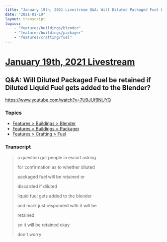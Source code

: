 ```yaml
---
title: "January 19th, 2021 Livestream Q&A: Will Diluted Packaged Fuel be retained if Diluted Liquid Fuel gets added to the Blender?"
date: "2021-01-19"
layout: transcript
topics:
    - "features/buildings/blender"
    - "features/buildings/packager"
    - "features/crafting/fuel"
---
```

# [January 19th, 2021 Livestream](../2021-01-19.md)
## Q&A: Will Diluted Packaged Fuel be retained if Diluted Liquid Fuel gets added to the Blender?
https://www.youtube.com/watch?v=7U9JUf9NUYQ

### Topics
* [Features > Buildings > Blender](../topics/features/buildings/blender.md)
* [Features > Buildings > Packager](../topics/features/buildings/packager.md)
* [Features > Crafting > Fuel](../topics/features/crafting/fuel.md)

### Transcript

> a question got people in escort asking
>
> for confirmation as to whether diluted
>
> packaged fuel will be retained or
>
> discarded if diluted
>
> liquid fuel gets added to the blender
>
> and mark just responded with it will be
>
> retained
>
> so it will be retained okay
>
> don't worry
